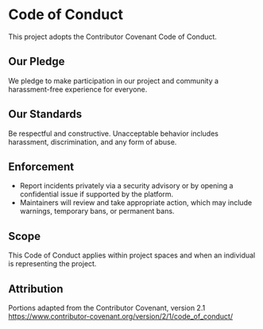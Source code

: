 # Code of Conduct

This project adopts the Contributor Covenant Code of Conduct.

## Our Pledge
We pledge to make participation in our project and community a harassment-free experience for everyone.

## Our Standards
Be respectful and constructive. Unacceptable behavior includes harassment, discrimination, and any form of abuse.

## Enforcement
- Report incidents privately via a security advisory or by opening a confidential issue if supported by the platform.
- Maintainers will review and take appropriate action, which may include warnings, temporary bans, or permanent bans.

## Scope
This Code of Conduct applies within project spaces and when an individual is representing the project.

## Attribution
Portions adapted from the Contributor Covenant, version 2.1
https://www.contributor-covenant.org/version/2/1/code_of_conduct/
